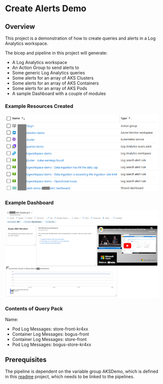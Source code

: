 # Create Alerts Demo

## Overview

This project is a demonstration of how to create queries and alerts in a Log Analytics workspace.

The bicep and pipeline in this project will generate:

- A Log Analytics workspace
- An Action Group to send alerts to
- Some generic Log Analytics queries
- Some alerts for an array of AKS Clusters
- Some alerts for an array of AKS Containers
- Some alerts for an array of AKS Pods
- A sample Dashboard with a couple of modules

### Example Resources Created

![Example](./docs/SampleResources.png)

### Example Dashboard

![Example](./docs/Dashboard.png)

### Contents of Query Pack

Name:

- Pod Log Messages: store-front-kr4xx
- Container Log Messages: bogus-front
- Container Log Messages: store-front
- Pod Log Messages: bogus-store-kr4xx

## Prerequisites

The pipeline is dependent on the variable group AKSDemo, which is defined in this [readme](.azdo/readme.md) project, which needs to be linked to the pipelines.
